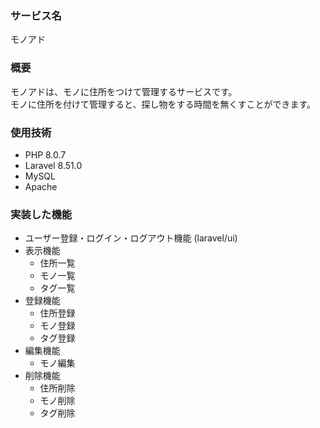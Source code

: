 ### サービス名
モノアド

### 概要
モノアドは、モノに住所をつけて管理するサービスです。  
モノに住所を付けて管理すると、探し物をする時間を無くすことができます。

### 使用技術
- PHP 8.0.7
- Laravel 8.51.0
- MySQL 
- Apache 

### 実装した機能

- ユーザー登録・ログイン・ログアウト機能 (laravel/ui)
- 表示機能
    - 住所一覧
    - モノ一覧
    - タグ一覧
- 登録機能
    - 住所登録
    - モノ登録
    - タグ登録
- 編集機能
    - モノ編集
- 削除機能
    - 住所削除
    - モノ削除
    - タグ削除

